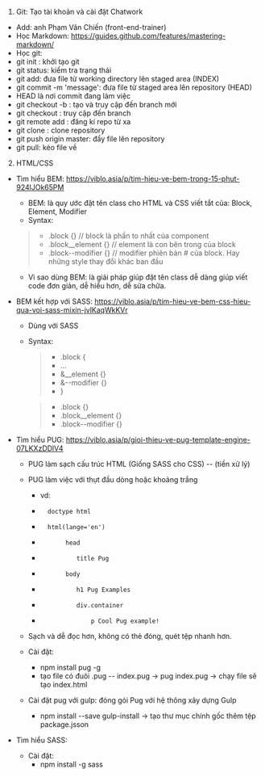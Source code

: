 1. Git: Tạo tài khoản và cài đặt Chatwork
- Add: anh Phạm Văn Chiến (front-end-trainer)
- Học Markdown: https://guides.github.com/features/mastering-markdown/
- Học git: 
- git init : khởi tạo git
- git status: kiểm tra trạng thái
- git add: đưa file từ working directory lên staged area (INDEX)
- git commit -m 'message': đưa file từ staged area lên repository (HEAD)
- HEAD là nơi commit đang làm việc
- git checkout -b <branchname>: tạo và truy cập đến branch mới
- git checkout <branchname>: truy cập đến branch
- git remote add <repo>: đăng kí repo từ xa
- git clone <repository>: clone repository
- git push origin master: đẩy file lên repository
- git pull: kéo file về
2. HTML/CSS
- Tìm hiểu BEM:
    https://viblo.asia/p/tim-hieu-ve-bem-trong-15-phut-924lJOk65PM
    - BEM: là quy ước đặt tên class cho HTML và CSS
    viết tắt của: Block, Element, Modifier
    - Syntax:
    >  - .block {}  // block là phần to nhất của component
    >  - .block__element {} // element là con bên trong của block
    >  - .block--modifier {} // modifier phiên bản # của block. Hay những style thay đổi khác ban đầu
    - Vì sao dùng BEM: là giải pháp giúp đặt tên class dễ dàng       giúp viết code đơn giản, dễ hiểu hơn, dễ sửa chữa.

- BEM kết hợp với SASS:
    https://viblo.asia/p/tim-hieu-ve-bem-css-hieu-qua-voi-sass-mixin-jvlKaqWkKVr
    - Dùng với SASS
    - Syntax:
        >   - .block {
        >   - ...
        >   - &__element {}
        >   - &--modifier {}
        >   - }

        >   - .block {}
        >   - .block__element {}
        >   - .block--modifier {}
    
- Tìm hiểu PUG:
    https://viblo.asia/p/gioi-thieu-ve-pug-template-engine-07LKXzDDlV4
    - PUG làm sạch cấu trúc HTML (Giống SASS cho CSS) -- (tiền xử lý)
    - PUG làm việc với thụt đầu dòng hoặc khoảng trắng
        - vd:
        -       doctype html
        -       html(lange='en')
        -            head
        -               title Pug
        -            body
        -               h1 Pug Examples
        -               div.container
        -                   p Cool Pug example!
    - Sạch và dễ đọc hơn, không có thẻ đóng, quét tệp nhanh hơn.
    - Cài đặt:
        - npm install pug -g
        - tạo file có đuôi .pug -- index.pug
    -> pug index.pug -> chạy file sẽ tạo index.html
    
    - Cài đặt pug với gulp: đóng gói Pug với hệ thông xây dựng Gulp
        - npm install --save gulp-install -> tạo thư mục chính gốc thêm tệp package.jsson

- Tìm hiểu SASS:
    - Cài đặt:
        - npm install -g sass
